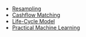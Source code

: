 - [Resampling](https://github.com/noreno/resampling)
- [Cashflow Matching](https://github.com/noreno/cashflow-matching)
- [Life-Cycle Model](https://github.com/noreno/lcm)
- [Practical Machine Learning](https://noreno.github.io/writeup.html)
